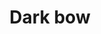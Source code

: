 ---
layout: item
title: Dark bow
item-id: 11235
datatable: true
id: 11235
name: "Dark bow"
members: true
lowalch: 48000
highalch: 72001
examine: "A bow from a darker dimension."
monsters:
  - id: 4005
    name: "Dark beast"
    members: true
    combat_level: 182
    wiki_url: "https://oldschool.runescape.wiki/w/Dark_beast"
    drops:
      - quantity: "1"
        rarity: 0.001953125
    image: "https://oldschool.runescape.wiki/images/thumb/e/e1/Dark_beast.png/1200px-Dark_beast.png?81f00"
  - id: 7409
    name: "Night beast"
    members: true
    combat_level: 374
    wiki_url: "https://oldschool.runescape.wiki/w/Night_beast"
    drops:
      - quantity: "1"
        rarity: 0.001953125
    image: "https://oldschool.runescape.wiki/images/thumb/0/0a/Night_beast.png/1200px-Night_beast.png?cdeeb"
---